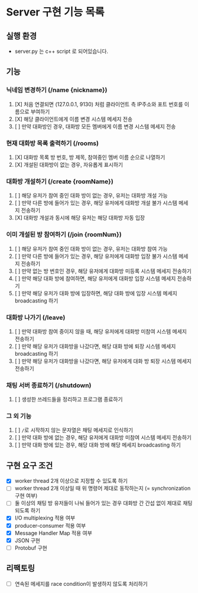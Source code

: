 # Server 구현 기능 목록

## 실행 환경

* server.py 는 c++ script 로 되어있습니다. <br>

## 기능

### 닉네임 변경하기 (/name {nickname})
1. [X] 처음 연결되면 (127.0.0.1, 9130) 처럼 클라이언트 측 IP주소와 포트 번호를 이름으로 부여하기
2. [X] 해당 클라이언트에게 이름 변경 시스템 메세지 전송
3. [ ] 만약 대화방인 경우, 대화방 모든 멤버에게 이름 변경 시스템 메세지 전송

### 현재 대화방 목록 출력하기 (/rooms)
1. [X] 대화방 목록 방 번호, 방 제목, 참여중인 멤버 이름 순으로 나열하기
2. [X] 개설된 대화방이 없는 경우, 자유롭게 표시하기 

### 대화방 개설하기 (/create {roomName})
1. [ ] 해당 유저가 참여 중인 대화 방이 없는 경우, 유저는 대화방 개설 가능
2. [ ] 만약 다른 방에 들어가 있는 경우, 해당 유저에게 대화방 개설 불가 시스템 메세지 전송하기
3. [X] 대화방 개설과 동시에 해당 유저는 해당 대화방 자동 입장

### 이미 개설된 방 참여하기 (/join {roomNum})
1. [ ] 해당 유저가 참여 중인 대화 방이 없는 경우, 유저는 대화방 참여 가능
2. [ ] 만약 다른 방에 들어가 있는 경우, 해당 유저에게 대화방 입장 불가 시스템 메세지 전송하기
3. [ ] 만약 없는 방 번호인 경우, 해당 유저에게 대화방 미등록 시스템 메세지 전송하기
4. [ ] 만약 해당 대화 방에 참여하면, 해당 유저에게 대화방 입장 시스템 메세지 전송하기 
5. [ ] 만약 해당 유저가 대화 방에 입장하면, 해당 대화 방에 입장 시스템 메세지 broadcasting 하기

### 대화방 나가기 (/leave)
1. [ ] 만약 대화방 참여 중이지 않을 때, 해당 유저에게 대화방 미참여 시스템 메세지 전송하기
2. [ ] 만약 해당 유저가 대화방을 나갔다면, 해당 대화 방에 퇴장 시스템 메세지 broadcasting 하기
3. [ ] 만약 해당 유저가 대화방을 나갔다면, 해당 유저에게 대화 방 퇴장 시스템 메세지 전송하기

### 채팅 서버 종료하기 (/shutdown)
1. [ ] 생성한 쓰레드들을 정리하고 프로그램 종료하기

### 그 외 기능
1. [ ] `/`로 시작하지 않는 문자열은 채팅 메세지로 인식하기
2. [ ] 만약 대화 방에 없는 경우, 해당 유저에게 대화방 미참여 시스템 메세지 전송하기
3. [ ] 만약 대화 방에 있는 경우, 해당 대화 방에 해당 메세지 broadcasting 하기

## 구현 요구 조건
* [X] worker thread 2개 이상으로 지정할 수 있도록 하기
* [ ] worker thread 2개 이상일 때 위 명령어 제대로 동작하는지 (= synchronization 구현 여부)
* [ ] 둘 이상의 채팅 방 유저들이 나눠 들어가 있는 경우 대화방 간 간섭 없이 제대로 채팅 되도록 하기
* [X] I/O multiplexing 적용 여부
* [X] producer-consumer 적용 여부
* [X] Message Handler Map 적용 여부 
* [X] JSON 구현 
* [ ] Protobuf 구현

## 리팩토링
* [ ] 연속된 메세지를 race condition이 발생하지 않도록 처리하기